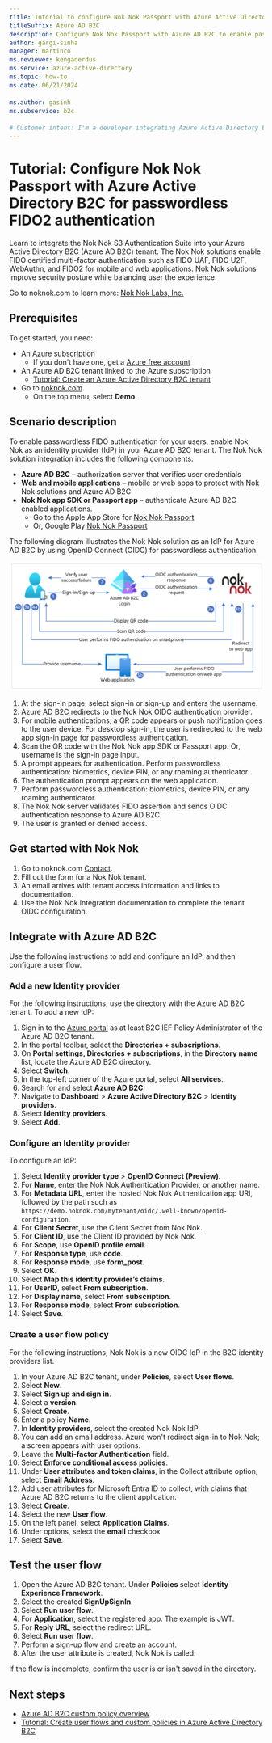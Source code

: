 ```yaml
---
title: Tutorial to configure Nok Nok Passport with Azure Active Directory B2C for passwordless FIDO2 authentication
titleSuffix: Azure AD B2C
description: Configure Nok Nok Passport with Azure AD B2C to enable passwordless FIDO2 authentication
author: gargi-sinha
manager: martinco
ms.reviewer: kengaderdus
ms.service: azure-active-directory
ms.topic: how-to
ms.date: 06/21/2024

ms.author: gasinh
ms.subservice: b2c

# Customer intent: I'm a developer integrating Azure Active Directory B2C with a third-party authentication provider. I want to learn how to configure Nok Nok Passport as an identity provider (IdP) in Azure AD B2C. My goal is to enable passwordless FIDO authentication for my users.
---
```

# Tutorial: Configure Nok Nok Passport with Azure Active Directory B2C for passwordless FIDO2 authentication

Learn to integrate the Nok Nok S3 Authentication Suite into your Azure Active Directory B2C (Azure AD B2C) tenant. The Nok Nok solutions enable FIDO certified multi-factor authentication such as FIDO UAF, FIDO U2F, WebAuthn, and FIDO2 for mobile and web applications. Nok Nok solutions improve security posture while balancing user the experience.

Go to noknok.com to learn more: [Nok Nok Labs, Inc.](https://noknok.com/)

## Prerequisites

To get started, you need:

* An Azure subscription
  * If you don't have one, get a [Azure free account](https://azure.microsoft.com/free/)
* An Azure AD B2C tenant linked to the Azure subscription
  * [Tutorial: Create an Azure Active Directory B2C tenant](tutorial-create-tenant.md) 
* Go to [noknok.com](https://noknok.com/).
  * On the top menu, select **Demo**.

## Scenario description

To enable passwordless FIDO authentication for your users, enable Nok Nok as an identity provider (IdP) in your Azure AD B2C tenant. The Nok Nok solution integration includes the following components:

* **Azure AD B2C** – authorization server that verifies user credentials
* **Web and mobile applications** – mobile or web apps to protect with Nok Nok solutions and Azure AD B2C
* **Nok Nok app SDK or Passport app** – authenticate Azure AD B2C enabled applications. 
  * Go to the Apple App Store for [Nok Nok Passport](https://apps.apple.com/us/app/nok-nok-passport/id1050437340)
  * Or, Google Play [Nok Nok Passport](https://play.google.com/store/apps/details?id=com.noknok.android.passport2&hl=en&gl=US)

The following diagram illustrates the Nok Nok solution as an IdP for Azure AD B2C by using OpenID Connect (OIDC) for passwordless authentication.

   ![Diagram of Nok Nok as IdP for Azure AD B2C using OpenID Connect (OIDC) for passwordless authentication.](./media/partner-nok-nok/nok-nok-architecture-diagram.png)

1. At the sign-in page, select sign-in or sign-up and enters the username.
2. Azure AD B2C redirects to the Nok Nok OIDC authentication provider.
3. For mobile authentications, a QR code appears or push notification goes to the user device. For desktop sign-in, the user is redirected to the web app sign-in page for passwordless authentication.
4. Scan the QR code with the Nok Nok app SDK or Passport app. Or, username is the sign-in page input.
5. A prompt appears for authentication. Perform passwordless authentication: biometrics, device PIN, or any roaming authenticator.
6. The authentication prompt appears on the web application.
7. Perform passwordless authentication: biometrics, device PIN, or any roaming authenticator. 
8. The Nok Nok server validates FIDO assertion and sends OIDC authentication response to Azure AD B2C.
9. The user is granted or denied access.

## Get started with Nok Nok

1. Go to noknok.com [Contact](https://noknok.com/contact/). 
2. Fill out the form for a Nok Nok tenant. 
3. An email arrives with tenant access information and links to documentation. 
4. Use the Nok Nok integration documentation to complete the tenant OIDC configuration.

## Integrate with Azure AD B2C

Use the following instructions to add and configure an IdP, and then configure a user flow.

### Add a new Identity provider

For the following instructions, use the directory with the Azure AD B2C tenant. To add a new IdP:

1. Sign in to the [Azure portal](https://portal.azure.com/#home) as at least B2C IEF Policy Administrator of the Azure AD B2C tenant.
2. In the portal toolbar, select the **Directories + subscriptions**.
3. On **Portal settings, Directories + subscriptions**, in the **Directory name** list, locate the Azure AD B2C directory.
4. Select **Switch**.
5. In the top-left corner of the Azure portal, select **All services**.
6. Search for and select **Azure AD B2C**.
7. Navigate to **Dashboard** > **Azure Active Directory B2C** > **Identity providers**.
8. Select **Identity providers**.
9. Select **Add**.

### Configure an Identity provider 

To configure an IdP:

1. Select **Identity provider type** > **OpenID Connect (Preview)**.
2. For **Name**, enter the Nok Nok Authentication Provider, or another name.
3. For **Metadata URL**, enter the hosted Nok Nok Authentication app URI, followed by the path such as `https://demo.noknok.com/mytenant/oidc/.well-known/openid-configuration`.
4. For **Client Secret**, use the Client Secret from Nok Nok.
5. For **Client ID**, use the Client ID provided by Nok Nok.
6. For **Scope**, use **OpenID profile email**.
7. For **Response type**, use **code**.
8. For **Response mode**, use **form_post**.
9. Select **OK**.
10. Select **Map this identity provider’s claims**.
11. For **UserID**, select **From subscription**.
12. For **Display name**, select **From subscription**.
13. For **Response mode**, select **From subscription**. 
14. Select **Save**.

### Create a user flow policy

For the following instructions, Nok Nok is a new OIDC IdP in the B2C identity providers list.

1. In your Azure AD B2C tenant, under **Policies**, select **User flows**.
2. Select **New**.
3. Select **Sign up and sign in**.
4. Select a **version**.
5. Select **Create**.
6. Enter a policy **Name**.
7. In **Identity providers**, select the created Nok Nok IdP.
8. You can add an email address. Azure won't redirect sign-in to Nok Nok; a screen appears with user options.
9. Leave the **Multi-factor Authentication** field.
10. Select **Enforce conditional access policies**.
11. Under **User attributes and token claims**, in the Collect attribute option, select **Email Address**. 
12. Add user attributes for Microsoft Entra ID to collect, with claims that Azure AD B2C returns to the client application.
13. Select **Create**.
14. Select the new **User flow**.
15. On the left panel, select **Application Claims**. 
16. Under options, select the **email** checkbox
17. Select **Save**.

## Test the user flow

1. Open the Azure AD B2C tenant. Under **Policies** select **Identity Experience Framework**.
2. Select the created **SignUpSignIn**.
3. Select **Run user flow**.
4. For **Application**, select the registered app. The example is JWT.
5. For **Reply URL**, select the redirect URL.
6. Select **Run user flow**.
7. Perform a sign-up flow and create an account.
8. After the user attribute is created, Nok Nok is called.

If the flow is incomplete, confirm the user is or isn't saved in the directory.

## Next steps

* [Azure AD B2C custom policy overview](./custom-policy-overview.md)
* [Tutorial: Create user flows and custom policies in Azure Active Directory B2C](tutorial-create-user-flows.md?pivots=b2c-custom-policy)
